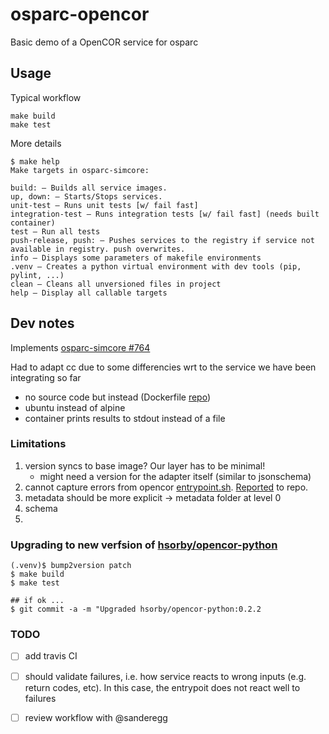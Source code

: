 # osparc-opencor

Basic demo of a OpenCOR service for osparc


## Usage

Typical workflow

```console
make build
make test
```

More details
```console
$ make help
Make targets in osparc-simcore:

build: – Builds all service images.
up, down: – Starts/Stops services.
unit-test – Runs unit tests [w/ fail fast]
integration-test – Runs integration tests [w/ fail fast] (needs built container)
test – Run all tests
push-release, push: – Pushes services to the registry if service not available in registry. push overwrites.
info – Displays some parameters of makefile environments
.venv – Creates a python virtual environment with dev tools (pip, pylint, ...)
clean – Cleans all unversioned files in project
help – Display all callable targets
```

## Dev notes

Implements [osparc-simcore #764](https://github.com/ITISFoundation/osparc-simcore/issues/764)

Had to adapt cc due to some differencies wrt to the service we have been integrating so far

- no source code but instead (Dockerfile [repo](https://github.com/hsorby/docker_opencor_run_model))
- ubuntu instead of alpine
- container prints results to stdout instead of a file


### Limitations

1. version syncs to base image? Our layer has to be minimal!
    - might need a version for the adapter itself (similar to jsonschema)
2. cannot capture errors from opencor [entrypoint.sh](https://github.com/hsorby/docker_opencor_run_model/blob/master/entrypoint.sh). [Reported](https://github.com/hsorby/docker_opencor_run_model/issues/3) to repo.
3. metadata should be more explicit -> metadata folder at level 0
4. schema
5. 


### Upgrading to new verfsion of [hsorby/opencor-python]

```console
(.venv)$ bump2version patch
$ make build
$ make test

## if ok ...
$ git commit -a -m "Upgraded hsorby/opencor-python:0.2.2
```


### TODO

- [ ] add travis CI
- [ ] should validate failures, i.e. how service reacts to wrong inputs (e.g. return codes, etc). In this case, the entrypoit does not react well to failures
- [ ] review workflow with @sanderegg



[hsorby/opencor-python]:https://hub.docker.com/r/hsorby/opencor-python/tags